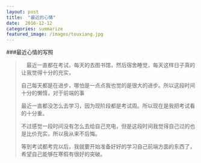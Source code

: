 ```yaml
---
layout: post
title:  "最近的心情"
date:  2016-12-12
categories: summarize
featured_image: /images/touxiang.jpg
---
```


###最近心情的写照

>&emsp;最近一直都在考试，每天的去图书馆，然后宿舍睡觉，每天这样日子真的让我觉得十分的充实，
>
>自己每天都是在进步，哪怕是一点点我也觉的是很大的进步。所以这段时间十分的懒惰，对于前端的事
>
>最近一直都没怎么去学习，因为现阶段都是考试周。所以现在是我把考试看的十分重。
>
>不过感觉一段时间没有怎么去给自己充电，但是这段时间我觉得自己过的也是比价充实，所以我从来不后悔。
>
>等到考试都考完以后，我就要开始准备好好的学习自己前端方面的东西了，希望自己能够在寒假有很好的突破。
>